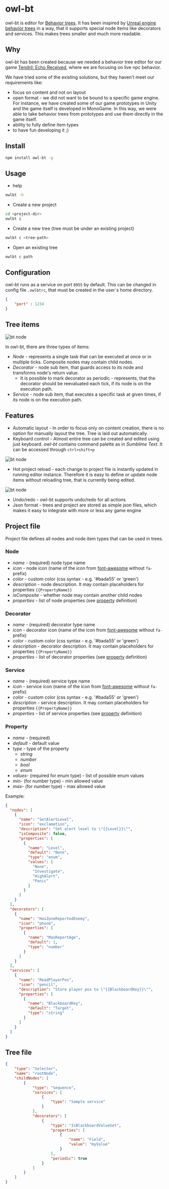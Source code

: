 # owl-bt

owl-bt is editor for [Behavior trees](https://en.wikipedia.org/wiki/Behavior_tree_(artificial_intelligence,_robotics_and_control)). It has been inspired by [Unreal engine behavior trees](https://docs.unrealengine.com/latest/INT/Engine/AI/BehaviorTrees/NodeReference/index.html) in a way, that it supports special node items like decorators and services. This makes trees smaller and much more readable.

## Why
owl-bt has been created because we needed a behavior tree editor for our game [Tendril: Echo Received](https://forums.tigsource.com/index.php?topic=60709.0), where we are focusing on live npc behavior. 

We have tried some of the existing solutions, but they haven't meet our requirements like:
- focus on content and not on layout
- open format - we did not want to be bound to a specific game engine. For instance, we have created some of our game prototypes in Unity and the game itself is developed in MonoGame. In this way, we were able to take behavior trees from prototypes and use them directly in the game itself.
- ability to fully define item types
- to have fun developing it ;)

## Install
```sh
npm install owl-bt -g
```
## Usage
- help
```sh
owlbt -h
```
- Create a new project
```sh
cd <project-dir>
owlbt i
```
- Create a new tree (tree must be under an existing project)
```sh
owlbt c <tree-path>
```

- Open an existing tree
```sh
owlbt c path
```

## Configuration
owl-bt runs as a service on port `8955` by default. This can be changed in config file `.owlbtrc`, that must be created in the user`s home directory.

```json
{
	"port" : 1234
}
```

## Tree items
![bt node](./resource/readme/node.png)

In owl-bt, there are three types of items:

- *Node* - represents a single task that can be executed at once or in multiple ticks. Composite nodes may contain child nodes.
- *Decorator* - node sub item, that guards access to its node and transforms node's return value. 
  - It is possible to mark decorator as periodic - represents, that the decorator should be reevaluated each tick, if its node is on the execution path.
- *Service* - node sub item, that executes a specific task at given times, if its node is on the execution path.

## Features
- Automatic layout - In order to focus only on content creation, there is no option for manually layout the tree. Tree is laid out automatically.
- Keyboard control - Almost entire tree can be created and edited using just keyboard. *owl-bt* contains command palette as in *Sumblime Text*. It can be accessed through `ctrl+shift+p`

![bt node](./resource/readme/command-palette.gif)

- Hot project reload - each change to project file is instantly updated in running editor instance. Therefore it is easy to define or update node items without reloading tree, that is currently being edited. 

![bt node](./resource/readme/hot-reload.gif)

- Undo/redo - owl-bt supports undo/redo for all actions
- Json format - trees and project are stored as simple json files, which makes it easy to integrate with more or less any game engine

## Project file

Project file defines all nodes and node item types that can be used in trees.

### Node
- *name* - (required) node type name 
- *icon* - node icon (name of the icon from [font-awesome](http://fontawesome.io/icons/) without `fa-` prefix)
- *color* - custom color (css syntax - e.g. '#bada55' or 'green')
- *description* - node description. It may contain placeholders for properties `{{PropertyName}}`
- *isComposite* - whether node may contain another child nodes
- *properties* - list of node properties (see [property](#Property) definition)

### Decorator
- *name* - (required) decorator type name 
- *icon* - decorator icon (name of the icon from [font-awesome](http://fontawesome.io/icons/) without `fa-` prefix)
- *color* - custom color (css syntax - e.g. '#bada55' or 'green')
- *description* - decorator description. It may contain placeholders for properties `{{PropertyName}}`
- *properties* - list of decorator properties (see [property](#Property) definition)

### Service
- *name* - (required) service type name 
- *icon* - service icon (name of the icon from [font-awesome](http://fontawesome.io/icons/) without `fa-` prefix)
- *color* - custom color (css syntax - e.g. '#bada55' or 'green')
- *description* - service description. It may contain placeholders for properties `{{PropertyName}}`
- *properties* - list of service properties (see [property](#Property) definition)

### Property
- *name* - (required)
- *default* - default value
- *type* - type of the property
  - *string*
  - *number*
  - *bool*
  - *enum*
- *values*- (required for enum type) - list of possible enum values
- *min*- (for number type) - min allowed value
- *max*- (for number type) - max allowed value


Example:
```json
{
  "nodes": [
    {
      "name": "SetAlertLevel",
      "icon": "exclamation",
      "description": "Set alert level to \"{{Level}}\"",
      "isComposite": false,
      "properties": [
        {
          "name": "Level",
          "default": "None",
          "type": "enum",
          "values": [
            "None",
            "Investigate",
            "HighAlert",
            "Panic"
          ]
        }
      ]
    }
  ],
  "decorators": [
    {
      "name": "HasZoneReportedEnemy",
      "icon": "phone",
      "properties": [
        {
          "name": "MaxReportAge",
          "default": 1,
          "type": "number"
        }
      ]
    }
  ],
  "services": [
    {
      "name": "ReadPlayerPos",
      "icon": "pencil",
      "description": "Store player pos to \"{{BlackboardKey}}\"",
      "properties": [
        {
          "name": "BlackboardKey",
          "default": "Target",
          "type": "string"
        }
      ]
    }
  ]
}
```

## Tree file
```json
{
	"type": "Selector",
	"name": "rootNode",
	"childNodes": [
		{
			"type": "Sequence",
			"services": [
				{
					"type": "Sample service"
				}
			],
			"decorators": [
				{
					"type": "IsBlackboardValueSet",
					"properties": [
						{
							"name": "Field",
							"value": "myValue"
						}
					],
					"periodic": true
				}
			]
		}
	]
}
```
